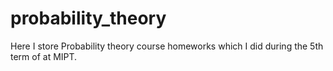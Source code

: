 # probability_theory

Here I store Probability theory course homeworks which I did during the 5th term of at MIPT.
